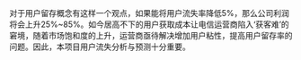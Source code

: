 对于用户留存概念有这样一个观点，如果能将用户流失率降低5%，那么公司利润将会上升25%~85%。如今居高不下的用户获取成本让电信运营商陷入‘获客难’的窘境，随着市场饱和度的上升，运营商亟待解决增加用户粘性，提高用户留存率的问题。因此，本项目用户流失分析与预测十分重要。
